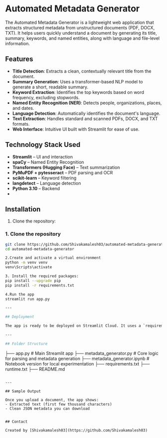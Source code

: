 
# Automated Metadata Generator

The Automated Metadata Generator is a lightweight web application that extracts structured metadata from unstructured documents (PDF, DOCX, TXT). It helps users quickly understand a document by generating its title, summary, keywords, and named entities, along with language and file-level information.

## Features

- **Title Detection**: Extracts a clean, contextually relevant title from the document.
- **Summary Generation**: Uses a transformer-based NLP model to generate a short, readable summary.
- **Keyword Extraction**: Identifies the top keywords based on word frequency, excluding stopwords.
- **Named Entity Recognition (NER)**: Detects people, organizations, places, and dates.
- **Language Detection**: Automatically identifies the document's language.
- **Text Extraction**: Handles standard and scanned PDFs, DOCX, and TXT formats.
- **Web Interface**: Intuitive UI built with Streamlit for ease of use.

## Technology Stack Used

- **Streamlit** – UI and interaction
- **spaCy** – Named Entity Recognition
- **Transformers (Hugging Face)** – Text summarization
- **PyMuPDF + pytesseract** – PDF parsing and OCR
- **scikit-learn** – Keyword filtering
- **langdetect** – Language detection
- **Python 3.10** – Backend
- 
## Installation

1. Clone the repository:
### 1. Clone the repository

```bash
git clone https://github.com/Shivakamalesh03/automated-metadata-generator.git
cd automated-metadata-generator

2.Create and activate a virtual environment
python -m venv venv
venv\Scripts\activate

3. Install the required packages:
pip install --upgrade pip
pip install -r requirements.txt

4.Run the app
streamlit run app.py

---

## Deployment

The app is ready to be deployed on Streamlit Cloud. It uses a `requirements.txt` and `runtime.txt` to ensure the correct Python environment and dependencies.

---

## Folder Structure

```
├── app.py                      # Main Streamlit app
├── metadata_generator.py       # Core logic for parsing and metadata generation
├── metadata_generator.ipynb    # Notebook version for local experimentation
├── requirements.txt
├── runtime.txt
├── README.md
```

---

## Sample Output

Once you upload a document, the app shows:
- Extracted text (first few thousand characters)
- Clean JSON metadata you can download


## Contact

Created by [Shivakamalesh03](https://github.com/Shivakamalesh03)
